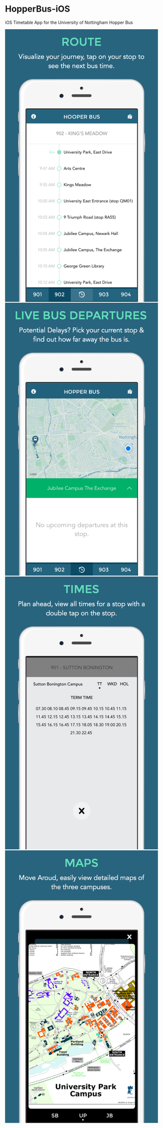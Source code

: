 HopperBus-iOS
=============

iOS Timetable App for the University of Nottingham Hopper Bus

![screenshot](Screenshots/RouteView.png)
![screenshot](Screenshots/RealTimeView.png)
![screenshot](Screenshots/RouteTimesView.png)
![screenshot](Screenshots/MapView.png)